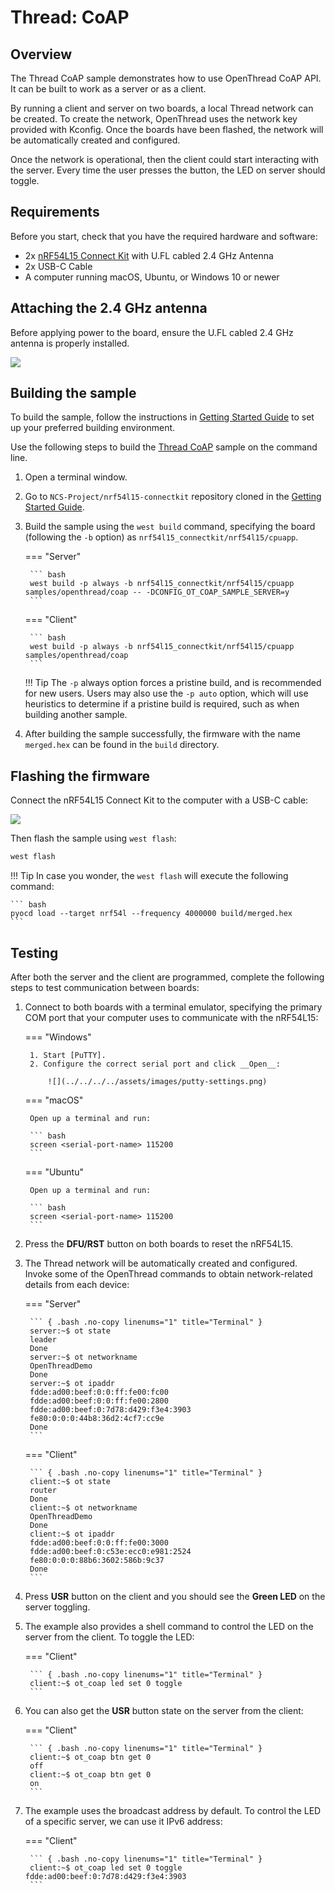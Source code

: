 # Thread: CoAP

## Overview

The Thread CoAP sample demonstrates how to use OpenThread CoAP API. It can be built to work as a server or as a client.

By running a client and server on two boards, a local Thread network can be created. To create the network, OpenThread uses the network key provided with Kconfig. Once the boards have been flashed, the network will be automatically created and configured.

Once the network is operational, then the client could start interacting with the server. Every time the user presses the button, the LED on server should toggle.

## Requirements

Before you start, check that you have the required hardware and software:

- 2x [nRF54L15 Connect Kit](https://makerdiary.com/products/nrf54l15-connectkit) with U.FL cabled 2.4 GHz Antenna
- 2x USB-C Cable
- A computer running macOS, Ubuntu, or Windows 10 or newer

## Attaching the 2.4 GHz antenna

Before applying power to the board, ensure the U.FL cabled 2.4 GHz antenna is properly installed.

![](../../../../assets/images/attaching-bt-antenna.png)

## Building the sample

To build the sample, follow the instructions in [Getting Started Guide] to set up your preferred building environment.

Use the following steps to build the [Thread CoAP] sample on the command line.

1. Open a terminal window.

2. Go to `NCS-Project/nrf54l15-connectkit` repository cloned in the [Getting Started Guide].

3. Build the sample using the `west build` command, specifying the board (following the `-b` option) as `nrf54l15_connectkit/nrf54l15/cpuapp`.

	=== "Server"

		``` bash
		west build -p always -b nrf54l15_connectkit/nrf54l15/cpuapp samples/openthread/coap -- -DCONFIG_OT_COAP_SAMPLE_SERVER=y
		```

	=== "Client"

		``` bash
		west build -p always -b nrf54l15_connectkit/nrf54l15/cpuapp samples/openthread/coap
		```


	!!! Tip
		The `-p` always option forces a pristine build, and is recommended for new users. Users may also use the `-p auto` option, which will use heuristics to determine if a pristine build is required, such as when building another sample.

4. After building the sample successfully, the firmware with the name `merged.hex` can be found in the `build` directory.

## Flashing the firmware

Connect the nRF54L15 Connect Kit to the computer with a USB-C cable:

![](../../../../assets/images/connecting-board-with-bt-ant.png)

Then flash the sample using `west flash`:

``` bash
west flash
```

!!! Tip
	In case you wonder, the `west flash` will execute the following command:

	``` bash
	pyocd load --target nrf54l --frequency 4000000 build/merged.hex
	```

## Testing

After both the server and the client are programmed, complete the following steps to test communication between boards:

1. Connect to both boards with a terminal emulator, specifying the primary COM port that your computer uses to communicate with the nRF54L15:

	=== "Windows"

		1. Start [PuTTY].
		2. Configure the correct serial port and click __Open__:

			![](../../../../assets/images/putty-settings.png)

	=== "macOS"

		Open up a terminal and run:

		``` bash
		screen <serial-port-name> 115200
		```

	=== "Ubuntu"

		Open up a terminal and run:

		``` bash
		screen <serial-port-name> 115200
		```

2. Press the __DFU/RST__ button on both boards to reset the nRF54L15.

3. The Thread network will be automatically created and configured. Invoke some of the OpenThread commands to obtain network-related details from each device:

	=== "Server"

		``` { .bash .no-copy linenums="1" title="Terminal" }
		server:~$ ot state
		leader
		Done
		server:~$ ot networkname
		OpenThreadDemo
		Done
		server:~$ ot ipaddr
		fdde:ad00:beef:0:0:ff:fe00:fc00
		fdde:ad00:beef:0:0:ff:fe00:2800
		fdde:ad00:beef:0:7d78:d429:f3e4:3903
		fe80:0:0:0:44b8:36d2:4cf7:cc9e
		Done
		```

	=== "Client"

		``` { .bash .no-copy linenums="1" title="Terminal" }
		client:~$ ot state
		router
		Done
		client:~$ ot networkname
		OpenThreadDemo
		Done
		client:~$ ot ipaddr
		fdde:ad00:beef:0:0:ff:fe00:3000
		fdde:ad00:beef:0:c53e:ecc0:e981:2524
		fe80:0:0:0:88b6:3602:586b:9c37
		Done
		```

6. Press __USR__ button on the client and you should see the __Green LED__ on the server toggling.

7. The example also provides a shell command to control the LED on the server from the client. To toggle the LED:

	=== "Client"

		``` { .bash .no-copy linenums="1" title="Terminal" }
		client:~$ ot_coap led set 0 toggle
		```

8. You can also get the __USR__ button state on the server from the client:

	=== "Client"

		``` { .bash .no-copy linenums="1" title="Terminal" }
		client:~$ ot_coap btn get 0
		off
		client:~$ ot_coap btn get 0
		on
		```

9. The example uses the broadcast address by default. To control the LED of a specific server, we can use it IPv6 address:

	=== "Client"

		``` { .bash .no-copy linenums="1" title="Terminal" }
		client:~$ ot_coap led set 0 toggle fdde:ad00:beef:0:7d78:d429:f3e4:3903
		```

[Getting Started Guide]: ../../getting-started.md
[Thread CoAP]: https://github.com/makerdiary/nrf54l15-connectkit/tree/main/samples/openthread/coap
[PuTTY]: https://apps.microsoft.com/store/detail/putty/XPFNZKSKLBP7RJ
